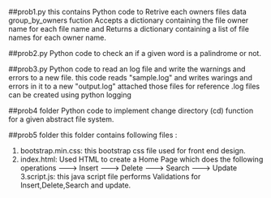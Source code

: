 ##prob1.py
this contains Python code to Retrive each owners files data
group_by_owners fuction Accepts a dictionary containing the file owner name for each file name and Returns a dictionary containing a list of file names for each owner name.
 
##prob2.py
Python code to check an if a given word is a palindrome or not.

##prob3.py
Python code to read an log file and write the warnings and errors to a new file.
this code reads "sample.log" and writes warings and errors in it to a new "output.log"
attached those files for reference .log files can be created using python logging

##prob4 folder
Python code to implement change directory (cd) function for a given abstract file system.

##prob5 folder
this folder contains following files :
  1. bootstrap.min.css: this bootstrap css file used for front end design.
  2. index.html: Used HTML to create a Home Page which does the following operations 
     ---> Insert
     ---> Delete
     ---> Search 
     ---> Update
   3.script.js: this java script file performs Validations for Insert,Delete,Search and update.



